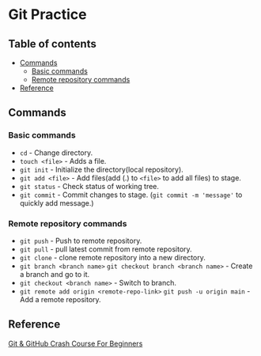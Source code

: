 # Git Practice

## Table of contents

- [Commands](#commands)
  - [Basic commands](#basic-commands)
  - [Remote repository commands](#remote-repository-commands)
- [Reference](#reference)

## Commands

### Basic commands
- `cd` - Change directory.
- `touch <file>` - Adds a file.
- `git init` - Initialize the directory(local repository).
- `git add <file>` - Add files(add (.) to `<file>` to add all files) to stage.
- `git status` - Check status of working tree.
- `git commit` - Commit changes to stage. (`git commit -m 'message'` to quickly add message.)

### Remote repository commands
- `git push` - Push to remote repository.
- `git pull` - pull latest commit from remote repository.
- `git clone` - clone remote repository into a new directory.
- `git branch <branch name>` `git checkout branch <branch name>` - Create a branch and go to it.
- `git checkout <branch name>` - Switch to branch.
- `git remote add origin <remote-repo-link>` `git push -u origin main` - Add a remote repository.

## Reference
[Git & GitHub Crash Course For Beginners](https://www.youtube.com/watch?v=SWYqp7iY_Tc)